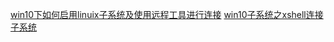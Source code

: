 [win10下如何启用linuix子系统及使用远程工具进行连接](https://www.cnblogs.com/shends/p/10089952.html)
[win10子系统之xshell连接子系统](https://www.jianshu.com/p/98ad2ab29eaa)
